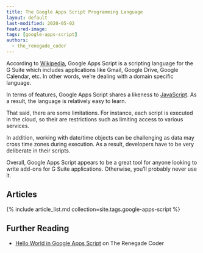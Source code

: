 ```yaml
---
title: The Google Apps Script Programming Language
layout: default
last-modified: 2020-05-02
featured-image:
tags: [google-apps-script]
authors:
  - the_renegade_coder
---
```

According to [Wikipedia][1], Google Apps Script is a scripting language for the G
Suite which includes applications like Gmail, Google Drive, Google Calendar, etc.
In other words, we’re dealing with a domain specific language.

In terms of features, Google Apps Script shares a likeness to [JavaScript][2].
As a result, the language is relatively easy to learn.

That said, there are some limitations. For instance, each script is executed in
the cloud, so their are restrictions such as limiting access to various services.

In addition, working with date/time objects can be challenging as data may cross
time zones during execution. As a result, developers have to be very deliberate
in their scripts.

Overall, Google Apps Script appears to be a great tool for anyone looking to
write add-ons for G Suite applications. Otherwise, you’ll probably never use it.

## Articles

{% include article_list.md collection=site.tags.google-apps-script %}

## Further Reading

- [Hello World in Google Apps Script][3] on The Renegade Coder

[1]: https://en.wikipedia.org/wiki/Google_Apps_Script
[2]: https://therenegadecoder.com/code/hello-world-in-javascript/
[3]: https://therenegadecoder.com/code/hello-world-in-google-apps-script/

